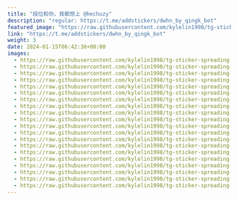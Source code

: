 ```yaml
---
title: "段位和你，我都想上 @hechuzy"
description: "regular: https://t.me/addstickers/dwhn_by_qingk_bot"
featured_image: "https://raw.githubusercontent.com/kylelin1998/tg-sticker-spreading-worldwide-images/main/img/d4ecd4ad-6219-4106-a26b-3974c921049e.jpg"
link: "https://t.me/addstickers/dwhn_by_qingk_bot"
weight: 3
date: 2024-01-15T06:42:38+08:00
images:
  - https://raw.githubusercontent.com/kylelin1998/tg-sticker-spreading-worldwide-images/main/img/d4ecd4ad-6219-4106-a26b-3974c921049e.jpg
  - https://raw.githubusercontent.com/kylelin1998/tg-sticker-spreading-worldwide-images/main/img/23477452-6de1-463b-a056-f553f52578a4.jpg
  - https://raw.githubusercontent.com/kylelin1998/tg-sticker-spreading-worldwide-images/main/img/80a1265d-5d44-4b59-a5b9-04f4a2971b5e.jpg
  - https://raw.githubusercontent.com/kylelin1998/tg-sticker-spreading-worldwide-images/main/img/cb06f4b1-2667-4a5d-9f48-cde6826d7a86.jpg
  - https://raw.githubusercontent.com/kylelin1998/tg-sticker-spreading-worldwide-images/main/img/6d891512-fd1c-4ab3-bd3c-fc0b6c198261.jpg
  - https://raw.githubusercontent.com/kylelin1998/tg-sticker-spreading-worldwide-images/main/img/13a566e4-a64a-429c-813d-6874e5552ac8.jpg
  - https://raw.githubusercontent.com/kylelin1998/tg-sticker-spreading-worldwide-images/main/img/ec0eef75-909f-4f41-af7f-f3d97fc38df3.jpg
  - https://raw.githubusercontent.com/kylelin1998/tg-sticker-spreading-worldwide-images/main/img/b12d682d-a4e0-492e-9035-e968598fb758.jpg
  - https://raw.githubusercontent.com/kylelin1998/tg-sticker-spreading-worldwide-images/main/img/2f34bb88-2009-40ca-a9bc-727aa249a3db.jpg
  - https://raw.githubusercontent.com/kylelin1998/tg-sticker-spreading-worldwide-images/main/img/d3c1c8c7-d49c-4e8b-a046-dbe4e3b420f4.jpg
  - https://raw.githubusercontent.com/kylelin1998/tg-sticker-spreading-worldwide-images/main/img/d37a572d-96e2-4748-bd03-a6c5bba1eef6.jpg
  - https://raw.githubusercontent.com/kylelin1998/tg-sticker-spreading-worldwide-images/main/img/9ad016f1-7772-40db-96de-07bda16f984f.jpg
  - https://raw.githubusercontent.com/kylelin1998/tg-sticker-spreading-worldwide-images/main/img/453a6b5f-de02-4a34-80d6-19a707bee9ee.jpg
  - https://raw.githubusercontent.com/kylelin1998/tg-sticker-spreading-worldwide-images/main/img/f68dc128-4370-4982-ac2a-4509425743ec.jpg
  - https://raw.githubusercontent.com/kylelin1998/tg-sticker-spreading-worldwide-images/main/img/c92283a3-c12f-4a74-8d69-0d638eecde61.jpg
  - https://raw.githubusercontent.com/kylelin1998/tg-sticker-spreading-worldwide-images/main/img/9d6d6df9-706d-4f15-8e8b-89297e60972d.jpg
  - https://raw.githubusercontent.com/kylelin1998/tg-sticker-spreading-worldwide-images/main/img/b5da050c-79eb-485f-b70f-8686230e62e1.jpg
  - https://raw.githubusercontent.com/kylelin1998/tg-sticker-spreading-worldwide-images/main/img/e3a18aec-479a-4374-9e7c-302ff9e38c99.jpg
  - https://raw.githubusercontent.com/kylelin1998/tg-sticker-spreading-worldwide-images/main/img/9fd1708b-7c79-4d7c-90aa-8eda847dfcd9.jpg
  - https://raw.githubusercontent.com/kylelin1998/tg-sticker-spreading-worldwide-images/main/img/5b3890df-94c2-4ad8-86c9-1449f3e56542.jpg
---
```

